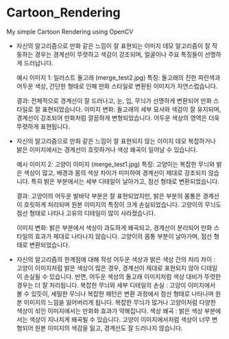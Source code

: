 # Cartoon_Rendering
My simple Cartoon Rendering using OpenCV

- 자신의 알고리즘으로 만화 같은 느낌이 잘 표현되는 이미지 데모
    알고리즘이 잘 작동하는 경우는 경계선이 뚜렷하고 색감이 강조되며, 얼굴이나 주요 특징들이 선명하게 드러납니다.
    
    예시 이미지 1: 일러스트 돌고래 (merge_test2.jpg)
    특징: 돌고래의 진한 파란색과 어두운 색상, 간단한 형태로 인해 만화 스타일로 변환된 이미지가 자연스럽습니다.
    
    결과: 전체적으로 경계선이 잘 드러나고, 눈, 입, 무늬가 선명하게 변환되어 만화 스타일로 잘 표현되었습니다.
    이미지 변화: 돌고래의 세부 묘사와 색감이 잘 유지되며, 경계선이 강조되어 만화처럼 깔끔하게 변형되었습니다. 어두운 색상의 영역은 더욱 뚜렷하게 표현됩니다.



- 자신의 알고리즘으로 만화 같은 느낌이 잘 표현되지 않는 이미지 데모
    복잡하거나 밝은 이미지에서는 경계선이 흐릿하거나 색상 왜곡이 일어날 수 있습니다.
    
    예시 이미지 2: 고양이 이미지 (merge_test1.jpg)
    특징: 고양이는 복잡한 무늬와 밝은 색상이 많고, 배경과 몸의 색상 차이가 미미하여 경계선이 제대로 강조되지 않습니다. 특히 밝은 부분에서는 세부 디테일이 날아가고, 점선 형태로 변환되었습니다.
    
    결과: 고양이의 어두운 발바닥 부분은 잘 표현되었지만, 밝은 부분의 몸통은 경계선이 흐릿하게 처리되며 원본 이미지의 특징이 크게 손실되었습니다. 고양이의 무늬도 점선 형태로 나타나 고유의 디테일이 많이 사라졌습니다.
    
    이미지 변화: 밝은 부분에서 색상이 과도하게 왜곡되고, 경계선이 분리되어 만화 스타일의 효과가 제대로 나타나지 않습니다. 고양이의 몸통 부분이 날아가며, 점선 형태로 변환되었습니다.

- 자신의 알고리즘의 한계점에 대해 작성
    어두운 색상과 밝은 색상 간의 처리 차이 : 고양이 이미지처럼 밝은 색상이 많은 경우, 경계선이 제대로 표현되지 않아 디테일이 손실될 수 있습니다. 반면, 어두운 색상의 돌고래 이미지처럼 색상 대비가 뚜렷한 경우는 더 잘 처리됩니다.
    복잡한 무늬와 세부 디테일의 손실 : 고양이 이미지에서 볼 수 있듯이, 세밀한 무늬나 복잡한 패턴은 변환 과정에서 점선 형태로 나타나며 원본 이미지의 느낌을 잃어버리게 됩니다. 복잡한 무늬가 많거나 고양이처럼 다양한 색상이 섞인 이미지에서는 만화화 효과가 약해집니다.
    색상 왜곡 : 밝은 색상 부분에서는 색상이 지나치게 왜곡될 수 있습니다. 고양이 이미지에서처럼 색상이 너무 변형되어 원본 이미지의 색감을 잃고, 경계선도 잘 드러나지 않습니다.
